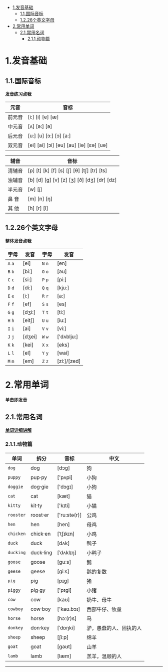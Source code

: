 - [1.发音基础](#1发音基础)
    - [1.1.国际音标](#11国际音标)
    - [1.2.26个英文字母](#1226个英文字母)
- [2.常用单词](#2常用单词)
    - [2.1.常用名词](#21常用名词)
        - [2.1.1.动物篇](#211动物篇)

# 1.发音基础

## 1.1.国际音标

<a href="./base/index.html" target="_blank"><b>发音练习点我</b></a>

| 元音   | 音标                                    |
| ------ | --------------------------------------- |
| 前元音 | [i:] [i] [e] [æ]                        |
| 中元音 | [ʌ] [ə:] [ə]                            |
| 后元音 | [u:] [u] [ɔ:] [ɔ] [a:]                  |
| 双元音 | [ei] [ai] [ɔi] [əu] [au] [iə] [εə] [uə] |

| 辅音   | 音标                                       |
| ------ | ------------------------------------------ |
| 清辅音 | [p] [t] [k] [f] [s] [ʃ] [θ] [tʃ] [tr] [ts] |
| 浊辅音 | [b] [d] [g] [v] [z] [ʒ] [ð] [dʒ] [dr] [dz] |
| 半元音 | [w] [j]                                    |
| 鼻 音  | [m] [n] [ŋ]                                |
| 其 他  | [h] [r] [l]                                |

## 1.2.26个英文字母

<a href="./base/26.html" target="_blank"><b>整体发音点我</b></a>

| 字母    | 发音   | 字母    | 发音        |
| ------- | ------ | ------- | ----------- |
| `A` `a` | [ei]   | `N` `n` | [en]        |
| `B` `b` | [bi:]  | `O` `o` | [əu]        |
| `C` `c` | [si:]  | `P` `p` | [pi:]       |
| `D` `d` | [di:]  | `Q` `q` | [kju:]      |
| `E` `e` | [i:]   | `R` `r` | [a:]        |
| `F` `f` | [ef]   | `S` `s` | [es]        |
| `G` `g` | [dʒi:] | `T` `t` | [ti:]       |
| `H` `h` | [eitʃ] | `U` `u` | [iu:]       |
| `I` `i` | [ai]   | `V` `v` | [vi:]       |
| `J` `j` | [dʒei] | `W` `w` | ['dʌblju:]  |
| `K` `k` | [kei]  | `X` `x` | [eks]       |
| `L` `l` | [el]   | `Y` `y` | [wai]       |
| `M` `m` | [em]   | `Z` `z` | [zi:]/[zed] |

# 2.常用单词

**单击即发音**

## 2.1.常用名词

<a href="./words/n.html" target="_blank"><b>单词详细讲解</b></a>

### 2.1.1.动物篇

| 单词      | 拆分      | 音标         | 中文                   |
| --------- | --------- | ------------ | ---------------------- |
| `dog`     | dog       | [dɔg]        | 狗                     |
| `puppy`   | pup‧py    | ['pʌpi]      | 小狗                   |
| `doggie`  | dog‧gie   | ['dɔgɪ]      | 小狗                   |
| `cat`     | cat       | [kæt]        | 猫                     |
| `kitty`   | kit‧ty    | ['kɪti]      | 小猫                   |
| `rooster` | roost‧er  | ['ru:stə(r)] | 公鸡                   |
| `hen`     | hen       | [hen]        | 母鸡                   |
| `chicken` | chick‧en  | [ˈtʃɪkɪn]    | 小鸡                   |
| `duck`    | duck      | [dʌk]        | 鸭子                   |
| `ducking` | duck‧ling | [ˈdʌklɪŋ]    | 小鸭子                 |
| `goose`   | goose     | [ɡuːs]       | 鹅                     |
| `geese`   | geese     | [gi:s]       | 鹅的复数               |
| `pig`     | pig       | [pɪɡ]        | 猪                     |
| `piggy`   | pig‧gy    | ['pɪɡi]      | 小猪                   |
| `cow`     | cow       | [kaʊ]        | 奶牛、母牛             |
| `cowboy`  | cow‧boy   | ['kaʊ.bɔɪ]   | 西部牛仔、牧童         |
| `horse`   | horse     | [hɔː(r)s]    | 马                     |
| `donkey`  | don‧key   | [ˈdɒŋki]     | 驴，愚蠢的人、固执的人 |
| `sheep`   | sheep     | [ʃiːp]       | 绵羊                   |
| `goat`    | goat      | [ɡəʊt]       | 山羊                   |
| `lamb`    | lamb      | [læm]        | 羔羊，温顺的人         |

---

